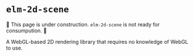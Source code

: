 # `elm-2d-scene`

🚧 This page is under construction. `elm-2d-scene` is not ready for consumpution. 🚧

A WebGL-based 2D rendering library that requires no knowledge of WebGL to use.
